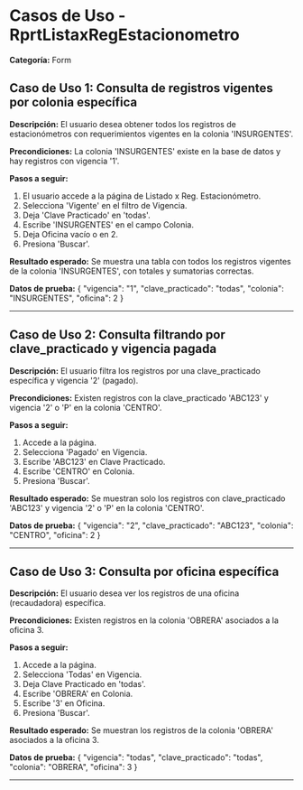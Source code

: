 # Casos de Uso - RprtListaxRegEstacionometro

**Categoría:** Form

## Caso de Uso 1: Consulta de registros vigentes por colonia específica

**Descripción:** El usuario desea obtener todos los registros de estacionómetros con requerimientos vigentes en la colonia 'INSURGENTES'.

**Precondiciones:**
La colonia 'INSURGENTES' existe en la base de datos y hay registros con vigencia '1'.

**Pasos a seguir:**
1. El usuario accede a la página de Listado x Reg. Estacionómetro.
2. Selecciona 'Vigente' en el filtro de Vigencia.
3. Deja 'Clave Practicado' en 'todas'.
4. Escribe 'INSURGENTES' en el campo Colonia.
5. Deja Oficina vacío o en 2.
6. Presiona 'Buscar'.

**Resultado esperado:**
Se muestra una tabla con todos los registros vigentes de la colonia 'INSURGENTES', con totales y sumatorias correctas.

**Datos de prueba:**
{ "vigencia": "1", "clave_practicado": "todas", "colonia": "INSURGENTES", "oficina": 2 }

---

## Caso de Uso 2: Consulta filtrando por clave_practicado y vigencia pagada

**Descripción:** El usuario filtra los registros por una clave_practicado específica y vigencia '2' (pagado).

**Precondiciones:**
Existen registros con la clave_practicado 'ABC123' y vigencia '2' o 'P' en la colonia 'CENTRO'.

**Pasos a seguir:**
1. Accede a la página.
2. Selecciona 'Pagado' en Vigencia.
3. Escribe 'ABC123' en Clave Practicado.
4. Escribe 'CENTRO' en Colonia.
5. Presiona 'Buscar'.

**Resultado esperado:**
Se muestran solo los registros con clave_practicado 'ABC123' y vigencia '2' o 'P' en la colonia 'CENTRO'.

**Datos de prueba:**
{ "vigencia": "2", "clave_practicado": "ABC123", "colonia": "CENTRO", "oficina": 2 }

---

## Caso de Uso 3: Consulta por oficina específica

**Descripción:** El usuario desea ver los registros de una oficina (recaudadora) específica.

**Precondiciones:**
Existen registros en la colonia 'OBRERA' asociados a la oficina 3.

**Pasos a seguir:**
1. Accede a la página.
2. Selecciona 'Todas' en Vigencia.
3. Deja Clave Practicado en 'todas'.
4. Escribe 'OBRERA' en Colonia.
5. Escribe '3' en Oficina.
6. Presiona 'Buscar'.

**Resultado esperado:**
Se muestran los registros de la colonia 'OBRERA' asociados a la oficina 3.

**Datos de prueba:**
{ "vigencia": "todas", "clave_practicado": "todas", "colonia": "OBRERA", "oficina": 3 }

---

